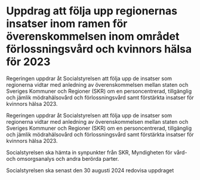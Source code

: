 # Uppdrag att följa upp regionernas insatser inom ramen för överenskommelsen inom området förlossningsvård och kvinnors hälsa för 2023

Regeringen uppdrar åt Socialstyrelsen att följa upp de insatser som regionerna vidtar med anledning av överenskommelsen mellan staten och Sveriges Kommuner och Regioner (SKR) om en personcentrerad, tillgänglig och jämlik mödrahälsovård och förlossningsvård samt förstärkta insatser för kvinnors hälsa 2023.

Regeringen uppdrar åt Socialstyrelsen att följa upp de insatser som regionerna vidtar med anledning av överenskommelsen mellan staten och Sveriges Kommuner och Regioner (SKR) om en personcentrerad, tillgänglig och jämlik mödrahälsovård och förlossningsvård samt förstärkta insatser för kvinnors hälsa 2023.

Socialstyrelsen ska hämta in synpunkter från SKR, Myndigheten för vård- och omsorgsanalys och andra berörda parter.

Socialstyrelsen ska senast den 30 augusti 2024 redovisa uppdraget
